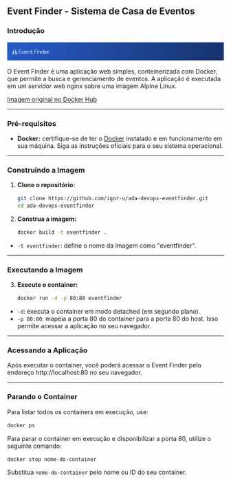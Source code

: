 ## Event Finder - Sistema de Casa de Eventos

### Introdução

<p align="center">
  <img src="eventfinder.png" alt="Event Finder" />
</p>

O Event Finder é uma aplicação web simples, conteinerizada com Docker, que permite a busca e gerenciamento de eventos. A aplicação é executada em um servidor web nginx sobre uma imagem Alpine Linux.

[Imagem original no Docker Hub](https://hub.docker.com/r/igorrrr/eventfinder-nginx)

---

### Pré-requisitos

* **Docker:** certifique-se de ter o [Docker](https://docs.docker.com/get-started/get-docker/) instalado e em funcionamento em sua máquina. Siga as instruções oficiais para o seu sistema operacional.

---

### Construindo a Imagem

1. **Clone o repositório:**

   ```bash
   git clone https://github.com/igor-u/ada-devops-eventfinder.git
   cd ada-devops-eventfinder
   ```
2. **Construa a imagem:**

   ```bash
   docker build -t eventfinder .
   ```
- ```-t eventfinder```: define o nome da imagem como "eventfinder".

---

### Executando a Imagem

3. **Execute o container:**

   ```bash
   docker run -d -p 80:80 eventfinder
   ```

- ```-d```: executa o container em modo detached (em segundo plano).
- ```-p 80:80```: mapeia a porta 80 do container para a porta 80 do host. Isso permite acessar a aplicação no seu navegador.

---

### Acessando a Aplicação

Após executar o container, você poderá acessar o Event Finder pelo endereço http://localhost:80 no seu navegador.

---

### Parando o Container

Para listar todos os containers em execução, use:

  ```bash
  docker ps
  ```

Para parar o container em execução e disponibilizar a porta 80, utilize o seguinte comando:

  ```bash
  docker stop nome-do-container
  ```

Substitua ```nome-do-container``` pelo nome ou ID do seu container.

